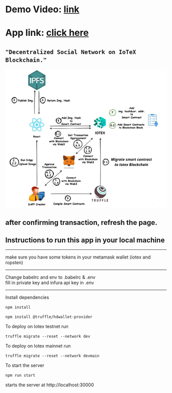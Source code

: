 # Demo Video: [link](https://youtu.be/G5hruRV4764)
# App link: [click here](https://socialnetwork-ebon.vercel.app/)
## ```"Decentralized Social Network on IoTeX Blockchain."```
![iotex](https://github.com/Developer-piyush/DAPP_IOTEX/blob/main/images/IOTEX.png)


## after confirming transaction, refresh the page.
## Instructions to run this app in your local machine

<hr>
make sure you have some tokens in your metamask wallet (iotex and ropsten)
<hr>
Change babelrc and env to .babelrc & .env <br>
fill in private key and infura api key in .env
<hr>

Install dependencies
```
npm install
```

```
npm install @truffle/hdwallet-provider
```


To deploy on Iotex testnet run
```
truffle migrate --reset --network dev
```

To deploy on Iotex mainnet run
```
truffle migrate --reset --network devmain
```

To start the server
```
npm run start
```
starts the server at http://localhost:30000
